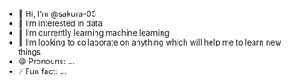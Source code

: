 - 👋 Hi, I’m @sakura-05
- 👀 I’m interested in data
- 🌱 I’m currently learning machine learning
- 💞️ I’m looking to collaborate on anything which will help me to learn new things
- 😄 Pronouns: ...
- ⚡ Fun fact: ...

<!---
sakura-05/sakura-05 is a ✨ special ✨ repository because its `README.md` (this file) appears on your GitHub profile.
You can click the Preview link to take a look at your changes.
--->
